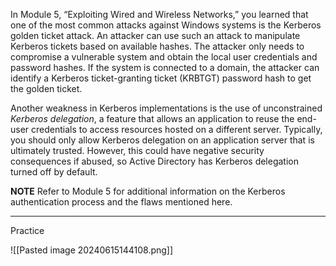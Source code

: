 In Module 5, “Exploiting Wired and Wireless Networks,” you learned that one of the most common attacks against Windows systems is the Kerberos golden ticket attack. An attacker can use such an attack to manipulate Kerberos tickets based on available hashes. The attacker only needs to compromise a vulnerable system and obtain the local user credentials and password hashes. If the system is connected to a domain, the attacker can identify a Kerberos ticket-granting ticket (KRBTGT) password hash to get the golden ticket.

Another weakness in Kerberos implementations is the use of unconstrained _Kerberos_ _delegation_, a feature that allows an application to reuse the end-user credentials to access resources hosted on a different server. Typically, you should only allow Kerberos delegation on an application server that is ultimately trusted. However, this could have negative security consequences if abused, so Active Directory has Kerberos delegation turned off by default.

**NOTE** Refer to Module 5 for additional information on the Kerberos authentication process and the flaws mentioned here.

---

Practice

![[Pasted image 20240615144108.png]]


